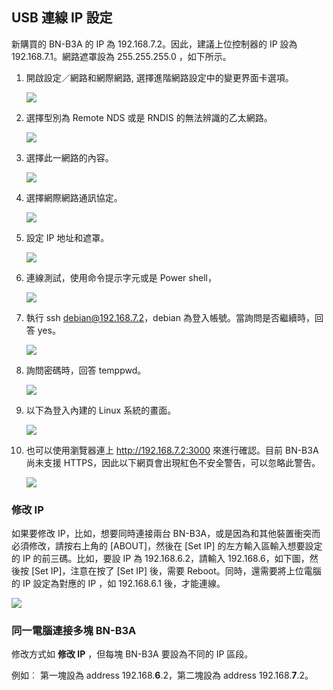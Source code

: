 ## USB 連線 IP 設定

新購買的 BN-B3A 的 IP 為 192.168.7.2。因此，建議上位控制器的 IP 設為 192.168.7.1。網路遮罩設為 255.255.255.0 ，如下所示。

1. 開啟設定／網路和網際網路, 選擇進階網路設定中的變更界面卡選項。

    ![](../figures/win10-settings-network.png)

1. 選擇型別為 Remote NDS 或是 RNDIS 的無法辨識的乙太網路。

    ![](../figures/win10-ethernet-unknown.png)

1. 選擇此一網路的內容。

    ![](../figures/win10-ethernet-unknown-content.png)

1. 選擇網際網路通訊協定。

    ![](../figures/win10-tcp-ip.png)

1. 設定 IP 地址和遮罩。

    ![](../figures/win10-ip-address.png)

1. 連線測試，使用命令提示字元或是 Power shell，

    ![](../figures/win10-cmd.png)

1. 執行 ssh debian@192.168.7.2，debian 為登入帳號。當詢問是否繼續時，回答 yes。

    ![](../figures/win10-ssh.png)

1. 詢問密碼時，回答 temppwd。

    ![](../figures/win10-ssh-password.png)

1. 以下為登入內建的 Linux 系統的畫面。

    ![](../figures/win10-linux.png)

1. 也可以使用瀏覽器連上 http://192.168.7.2:3000 來進行確認。目前 BN-B3A 尚未支援
HTTPS，因此以下網頁會出現紅色不安全警告，可以忽略此警告。

    ![](../figures/win10-browser.png)


### 修改 IP

如果要修改 IP，比如，想要同時連接兩台 BN-B3A，或是因為和其他裝置衝突而必須修改，請按右上角的 [ABOUT]，然後在 [Set IP] 的左方輸入區輸入想要設定的 IP 的前三碼。比如，要設 IP 為 192.168.6.2，請輸入 192.168.6，如下圖，然後按 [Set IP]，注意在按了 [Set IP] 後，需要 Reboot。同時，還需要將上位電腦的 IP 設定為對應的 IP ，如 192.168.6.1 後，才能連線。

![](../figures/b3n-change-ip.png)

### 同一電腦連接多塊 BN-B3A

修改方式如 **修改 IP** ，但每塊 BN-B3A 要設為不同的 IP 區段。

例如︰
第一塊設為 address 192.168.**6**.2，第二塊設為 address 192.168.**7**.2。